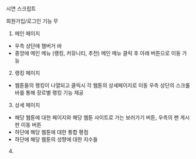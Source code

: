 시연 스크립트

회원가입/로그인 기능 무

1. 메인 페이지
- 우측 상단에 햄버거 바
- 중앙에 메인 메뉴 (랭킹, 커뮤니티, 추천)
  메인 메뉴 클릭 후 아래 버튼으로 이동 가능

2. 랭킹 페이지
- 웹툰들의 랭킹이 나열되고 클릭시 각 웹툰의 상세페이지로 이동
  우측 상단의 스크롤바를 통해 장르별 랭킹 기능 제공

3. 상세 페이지
- 해당 웹툰에 대한 페이지와 해당 웹툰 사이트로 가는 보러가기 버튼, 우측의 팬 게시판 이동 버튼
- 하단에 해당 웹툰에 대한 통합 평점
- 하단에 해당 웹툰의 성향에 대한 지수들 

4. 

